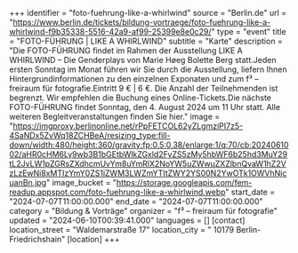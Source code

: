 +++
identifier = "foto-fuehrung-like-a-whirlwind"
source = "Berlin.de"
url = "https://www.berlin.de/tickets/bildung-vortraege/foto-fuehrung-like-a-whirlwind-f9b35338-5516-42a9-af99-25399e8e0c29/"
type = "event"
title = "FOTO-FÜHRUNG | LIKE A WHIRLWIND"
subtitle = "Karte"
description = "Die FOTO-FÜHRUNG findet im Rahmen der Ausstellung LIKE A WHIRLWIND – Die Genderplays von Marie Høeg  Bolette Berg statt.Jeden ersten Sonntag im Monat führen wir Sie durch die Ausstellung, liefern Ihnen Hintergrundinformationen zu den einzelnen Exponaten und zum f³ – freiraum für fotografie.Eintritt 9 € | 6 €. Die Anzahl der Teilnehmenden ist begrenzt. Wir empfehlen die Buchung eines Online-Tickets.Die nächste FOTO-FÜHRUNG findet Sonntag, den 4. August 2024 um 11 Uhr statt. Alle weiteren Begleitveranstaltungen finden Sie hier."
image = "https://imgproxy.berlinonline.net/rPpFETCOL62yZLgmziPI7z5-4SaNDx5ZvWq18ZCHBeA/resizing_type:fill-down/width:480/height:360/gravity:fp:0.5:0.38/enlarge:1/q:70/cb:2024061002/aHR0cHM6Ly9wb3B1bGEtbWlkZGxld2FyZS5zMy5hbWF6b25hd3MuY29tL2JvLW1pZGRsZXdhcmUvYm8uYmRlX2NoYW5uZWwuZXZlbnQvaW1hZ2VzLzEwNi8xMTIzYmY0ZS1iZWM3LWZmYTItZWY2YS00N2YwOTk1OWVhNjcuanBn.jpg"
image_bucket = "https://storage.googleapis.com/fem-readup.appspot.com/foto-fuehrung-like-a-whirlwind.webp"
start_date = "2024-07-07T11:00:00.000"
end_date = "2024-07-07T11:00:00.000"
category = "Bildung & Vorträge"
organizer = "f³ – freiraum für fotografie"
updated = "2024-06-10T00:39:41.000"
languages = []
[contact]
location_street = "Waldemarstraße 17"
location_city = " 10179 Berlin-Friedrichshain"
[location]
+++